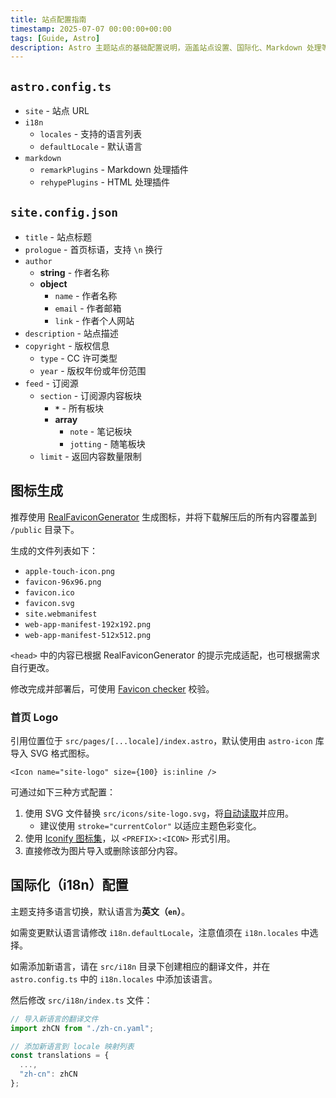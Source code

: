 ```yaml
---
title: 站点配置指南
timestamp: 2025-07-07 00:00:00+00:00
tags: [Guide, Astro]
description: Astro 主题站点的基础配置说明，涵盖站点设置、国际化、Markdown 处理等核心配置项。
---
```


## `astro.config.ts`

- `site` - 站点 URL
- `i18n`
    - `locales` - 支持的语言列表
    - `defaultLocale` - 默认语言
- `markdown`
    - `remarkPlugins` - Markdown 处理插件
    - `rehypePlugins` - HTML 处理插件

## `site.config.json`

- `title` - 站点标题
- `prologue` - 首页标语，支持 `\n` 换行
- `author`
    - **string** - 作者名称
    - **object**
        - `name` - 作者名称
        - `email` - 作者邮箱
        - `link` - 作者个人网站
- `description` - 站点描述
- `copyright` - 版权信息
    - `type` - CC 许可类型
    - `year` - 版权年份或年份范围
- `feed` - 订阅源
    - `section` - 订阅源内容板块
        - **`*`** - 所有板块
        - **array**
            - `note` - 笔记板块
            - `jotting` - 随笔板块
    - `limit` - 返回内容数量限制

## 图标生成

推荐使用 [RealFaviconGenerator](https://realfavicongenerator.net/) 生成图标，并将下载解压后的所有内容覆盖到 `/public` 目录下。

生成的文件列表如下：

- `apple-touch-icon.png`
- `favicon-96x96.png`
- `favicon.ico`
- `favicon.svg`
- `site.webmanifest`
- `web-app-manifest-192x192.png`
- `web-app-manifest-512x512.png`

`<head>` 中的内容已根据 RealFaviconGenerator 的提示完成适配，也可根据需求自行更改。

修改完成并部署后，可使用 [Favicon checker](https://realfavicongenerator.net/favicon-checker) 校验。

### 首页 Logo

引用位置位于 `src/pages/[...locale]/index.astro`，默认使用由 `astro-icon` 库导入 SVG 格式图标。

```astro
<Icon name="site-logo" size={100} is:inline />
```

可通过如下三种方式配置：

1. 使用 SVG 文件替换 `src/icons/site-logo.svg`，将[自动读取](https://www.astroicon.dev/guides/customization/#local-icons)并应用。
    - 建议使用 `stroke="currentColor"` 以适应主题色彩变化。
2. 使用 [Iconify 图标集](https://www.astroicon.dev/guides/customization/#open-source-icon-sets)，以 `<PREFIX>:<ICON>` 形式引用。
3. 直接修改为图片导入或删除该部分内容。

## 国际化（i18n）配置

主题支持多语言切换，默认语言为**英文（`en`）**。

如需变更默认语言请修改 `i18n.defaultLocale`，注意值须在 `i18n.locales` 中选择。

如需添加新语言，请在 `src/i18n` 目录下创建相应的翻译文件，并在 `astro.config.ts` 中的 `i18n.locales` 中添加该语言。

然后修改 `src/i18n/index.ts` 文件：

```ts
// 导入新语言的翻译文件
import zhCN from "./zh-cn.yaml";

// 添加新语言到 locale 映射列表
const translations = { 
  ...,
  "zh-cn": zhCN
};
```
